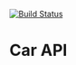 [![Build Status](https://travis-ci.com/raszidzie/cars-api.svg?branch=main)](https://travis-ci.com/raszidzie/cars-api)
# Car API
